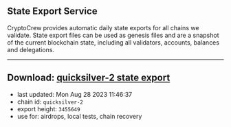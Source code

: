 ## State Export Service
CryptoCrew provides automatic daily state exports for all chains we validate. State export files can be used as genesis files and are a snapshot of the current blockchain state, including all validators, accounts, balances and delegations.

---
**Download: [quicksilver-2 state export](https://dl.ccvalidators.com/SERVICE/quicksilver/quicksilver-2_export_3455649.json)**
---

- last updated: Mon Aug 28 2023 11:46:37
- chain id: `quicksilver-2`
- export height: `3455649`
- use for: airdrops, local tests, chain recovery
